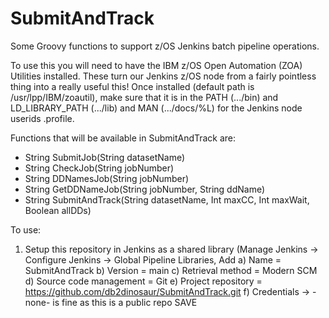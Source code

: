 # SubmitAndTrack
Some Groovy functions to support z/OS Jenkins batch pipeline operations.

To use this you will need to have the IBM z/OS Open Automation (ZOA) Utilities installed. These turn our Jenkins z/OS node from a fairly pointless thing into a really useful this! Once installed (default path is /usr/lpp/IBM/zoautil), make sure that it is in the PATH (.../bin) and LD_LIBRARY_PATH (.../lib) and MAN (.../docs/%L) for the Jenkins node userids .profile.

Functions that will be available in SubmitAndTrack are:

* String SubmitJob(String datasetName)
* String CheckJob(String jobNumber)
* String DDNamesJob(String jobNumber)
* String GetDDNameJob(String jobNumber, String ddName)
* String SubmitAndTrack(String datasetName, Int maxCC, Int maxWait, Boolean allDDs)

To use:

1. Setup this repository in Jenkins as a shared library (Manage Jenkins -> Configure Jenkins -> Global Pipeline Libraries, Add
   a) Name = SubmitAndTrack
   b) Version = main
   c) Retrieval method = Modern SCM
   d) Source code management = Git
   e) Project repository = https://github.com/db2dinosaur/SubmitAndTrack.git
   f) Credentials -> -none- is fine as this is a public repo
   SAVE
